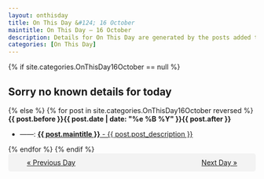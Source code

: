 ```yaml
---
layout: onthisday
title: On This Day &#124; 16 October
maintitle: On This Day — 16 October
description: Details for On This Day are generated by the posts added to the website so the content is subject to changes/updates over time.
categories: [On This Day]
---
```


{% if site.categories.OnThisDay16October == null %}
<h2>Sorry no known details for today</h2>
{% else %}
{% for post in site.categories.OnThisDay16October reversed %}
<strong>{{ post.before }}{{ post.date | date: "%e %B %Y" }}{{ post.after }}</strong>
<ul>
<li> ——: <a class="{{ post.class }}" href="{{ post.url }}"><strong>{{ post.maintitle }}</strong> - {{ post.post_description }}</a></li>
</ul>
{% endfor %}
{% endif %}
<br />
<div style="background-color: #f3f3f3; padding: 10px; border-radius: 5px; text-align: center; display: flex; justify-content: space-evenly;">
<a href="/onthisday/10/10-15">« Previous Day</a>
<span style="visibility:hidden;">[ Visit Leap Year February 29 ]</span>
<a href="/onthisday/10/10-17">Next Day »</a>
</div>
